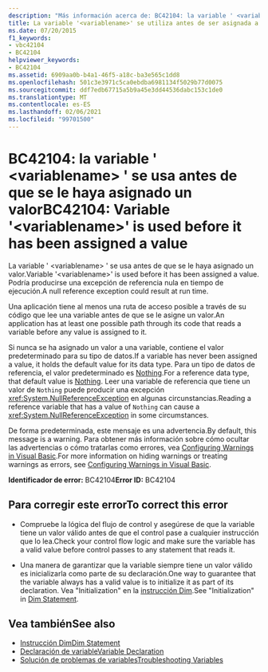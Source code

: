 ```yaml
---
description: "Más información acerca de: BC42104: la variable ' <variablename> ' se usa antes de que se le haya asignado un valor"
title: La variable '<variablename>' se utiliza antes de ser asignada a un valor
ms.date: 07/20/2015
f1_keywords:
- vbc42104
- BC42104
helpviewer_keywords:
- BC42104
ms.assetid: 6909aa0b-b4a1-46f5-a18c-ba3e565c1dd8
ms.openlocfilehash: 501c3e3971c5ca0ebdba6981134f5029b77d0075
ms.sourcegitcommit: ddf7edb67715a5b9a45e3dd44536dabc153c1de0
ms.translationtype: MT
ms.contentlocale: es-ES
ms.lasthandoff: 02/06/2021
ms.locfileid: "99701500"
---
```

# <a name="bc42104-variable-variablename-is-used-before-it-has-been-assigned-a-value"></a><span data-ttu-id="c7ef4-103">BC42104: la variable ' \<variablename> ' se usa antes de que se le haya asignado un valor</span><span class="sxs-lookup"><span data-stu-id="c7ef4-103">BC42104: Variable '\<variablename>' is used before it has been assigned a value</span></span>

<span data-ttu-id="c7ef4-104">La variable ' \<variablename> ' se usa antes de que se le haya asignado un valor.</span><span class="sxs-lookup"><span data-stu-id="c7ef4-104">Variable '\<variablename>' is used before it has been assigned a value.</span></span> <span data-ttu-id="c7ef4-105">Podría producirse una excepción de referencia nula en tiempo de ejecución.</span><span class="sxs-lookup"><span data-stu-id="c7ef4-105">A null reference exception could result at run time.</span></span>

 <span data-ttu-id="c7ef4-106">Una aplicación tiene al menos una ruta de acceso posible a través de su código que lee una variable antes de que se le asigne un valor.</span><span class="sxs-lookup"><span data-stu-id="c7ef4-106">An application has at least one possible path through its code that reads a variable before any value is assigned to it.</span></span>

 <span data-ttu-id="c7ef4-107">Si nunca se ha asignado un valor a una variable, contiene el valor predeterminado para su tipo de datos.</span><span class="sxs-lookup"><span data-stu-id="c7ef4-107">If a variable has never been assigned a value, it holds the default value for its data type.</span></span> <span data-ttu-id="c7ef4-108">Para un tipo de datos de referencia, el valor predeterminado es [Nothing](../nothing.md).</span><span class="sxs-lookup"><span data-stu-id="c7ef4-108">For a reference data type, that default value is [Nothing](../nothing.md).</span></span> <span data-ttu-id="c7ef4-109">Leer una variable de referencia que tiene un valor de `Nothing` puede producir una excepción <xref:System.NullReferenceException> en algunas circunstancias.</span><span class="sxs-lookup"><span data-stu-id="c7ef4-109">Reading a reference variable that has a value of `Nothing` can cause a <xref:System.NullReferenceException> in some circumstances.</span></span>

 <span data-ttu-id="c7ef4-110">De forma predeterminada, este mensaje es una advertencia.</span><span class="sxs-lookup"><span data-stu-id="c7ef4-110">By default, this message is a warning.</span></span> <span data-ttu-id="c7ef4-111">Para obtener más información sobre cómo ocultar las advertencias o cómo tratarlas como errores, vea [Configuring Warnings in Visual Basic](/visualstudio/ide/configuring-warnings-in-visual-basic).</span><span class="sxs-lookup"><span data-stu-id="c7ef4-111">For more information on hiding warnings or treating warnings as errors, see [Configuring Warnings in Visual Basic](/visualstudio/ide/configuring-warnings-in-visual-basic).</span></span>

 <span data-ttu-id="c7ef4-112">**Identificador de error:** BC42104</span><span class="sxs-lookup"><span data-stu-id="c7ef4-112">**Error ID:** BC42104</span></span>

## <a name="to-correct-this-error"></a><span data-ttu-id="c7ef4-113">Para corregir este error</span><span class="sxs-lookup"><span data-stu-id="c7ef4-113">To correct this error</span></span>

- <span data-ttu-id="c7ef4-114">Compruebe la lógica del flujo de control y asegúrese de que la variable tiene un valor válido antes de que el control pase a cualquier instrucción que lo lea.</span><span class="sxs-lookup"><span data-stu-id="c7ef4-114">Check your control flow logic and make sure the variable has a valid value before control passes to any statement that reads it.</span></span>

- <span data-ttu-id="c7ef4-115">Una manera de garantizar que la variable siempre tiene un valor válido es inicializarla como parte de su declaración.</span><span class="sxs-lookup"><span data-stu-id="c7ef4-115">One way to guarantee that the variable always has a valid value is to initialize it as part of its declaration.</span></span> <span data-ttu-id="c7ef4-116">Vea "Initialization" en la [instrucción Dim](../statements/dim-statement.md).</span><span class="sxs-lookup"><span data-stu-id="c7ef4-116">See "Initialization" in [Dim Statement](../statements/dim-statement.md).</span></span>

## <a name="see-also"></a><span data-ttu-id="c7ef4-117">Vea también</span><span class="sxs-lookup"><span data-stu-id="c7ef4-117">See also</span></span>

- [<span data-ttu-id="c7ef4-118">Instrucción Dim</span><span class="sxs-lookup"><span data-stu-id="c7ef4-118">Dim Statement</span></span>](../statements/dim-statement.md)
- [<span data-ttu-id="c7ef4-119">Declaración de variable</span><span class="sxs-lookup"><span data-stu-id="c7ef4-119">Variable Declaration</span></span>](../../programming-guide/language-features/variables/variable-declaration.md)
- [<span data-ttu-id="c7ef4-120">Solución de problemas de variables</span><span class="sxs-lookup"><span data-stu-id="c7ef4-120">Troubleshooting Variables</span></span>](../../programming-guide/language-features/variables/troubleshooting-variables.md)
